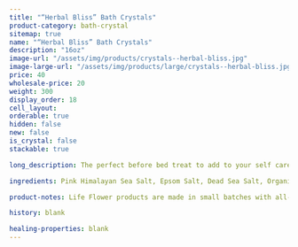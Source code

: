 ```yaml
---
title: "“Herbal Bliss” Bath Crystals"
product-category: bath-crystal
sitemap: true
name: "“Herbal Bliss” Bath Crystals"
description: "16oz"
image-url: "/assets/img/products/crystals--herbal-bliss.jpg"
image-large-url: "/assets/img/products/large/crystals--herbal-bliss.jpg"
price: 40
wholesale-price: 20
weight: 300
display_order: 18
cell_layout:
orderable: true
hidden: false
new: false
is_crystal: false
stackable: true

long_description: The perfect before bed treat to add to your self care routine, infused with both Lavender and Eucalyptus essential oils to ensure a peaceful nights sleep. Lavender has been a natural sedative for thousands of years while Eucalyptus opens the airways and improves deep breathing. Our Herbal Bliss Bath Crystals are handcrafted with Pink Himalayan Sea Salt, Epsom Salt and Sea salt, Sweet Almond oil and a bright array of organic herbs. Crystal infused with a Rose Quartz crystal to enhance/amplify the healing vibrations of your bath.

ingredients: Pink Himalayan Sea Salt, Epsom Salt, Dead Sea Salt, Organic Hemp Oil, Organic Herbs, Lavender + Eucalyptus Essential Oils, Elderberry Extract, Vitamin E.

product-notes: Life Flower products are made in small batches with all-natural and boutique ingredients. Most orders are processed within 3 days of being placed.

history: blank

healing-properties: blank
---
```

